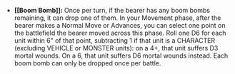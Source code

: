 - **[[Boom Bomb]]:** Once per turn, if the bearer has any boom bombs remaining, it can drop one of them. In your Movement phase, after the bearer makes a Normal Move or Advances, you can select one point on the battlefield the bearer moved across this phase. Roll one D6 for each unit within 6" of that point, subtracting 1 if that unit is a CHARACTER (excluding VEHICLE or MONSTER units): on a 4+, that unit suffers D3 mortal wounds. On a 6, that unit suffers D6 mortal wounds instead. Each boom bomb can only be dropped once per battle.